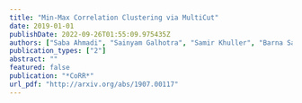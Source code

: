 ```yaml
---
title: "Min-Max Correlation Clustering via MultiCut"
date: 2019-01-01
publishDate: 2022-09-26T01:55:09.975435Z
authors: ["Saba Ahmadi", "Sainyam Galhotra", "Samir Khuller", "Barna Saha", "Roy Schwartz"]
publication_types: ["2"]
abstract: ""
featured: false
publication: "*CoRR*"
url_pdf: "http://arxiv.org/abs/1907.00117"
---
```


